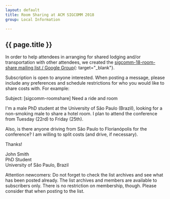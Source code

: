 ```yaml
---
layout: default
title: Room Sharing at ACM SIGCOMM 2018
group: Local Information

---
```


## {{ page.title }}

In order to help attendees in arranging for shared lodging and/or transportation with other attendees, we created the [sigcomm-18-room-share mailing list / Google Group](https://groups.google.com/forum/embed/?place=forum/sigcomm-18-room-share){: target="_blank"}.

Subscription is open to anyone interested.
When posting a message, please include any preferences and schedule restrictions for who you would like to share costs with.
For example:

<div class="ui-corner-all custom-corners roomshare">
  <div class="ui-bar ui-bar-b">
    Subject: [sigcomm-roomshare] Need a ride and room
  </div>
  <div class="ui-body ui-body-b" markdown="1">

I'm a male PhD student at the University of São Paulo (Brazil), looking for a non-smoking male to share a hotel room. I plan to attend the conference from Tuesday (22rd) to Friday (25th).

Also, is there anyone driving from São Paulo to Florianópolis for the conference? I am willing to split costs (and drive, if necessary).

Thanks!

John Smith  
PhD Student  
University of São Paulo, Brazil  
</div>
</div>


Attention newcomers: Do not forget to check the list archives and see what has been posted already. The list archives and members are available to subscribers only. There is no restriction on membership, though. Please consider that when posting to the list.

<iframe id="forum_embed"
  src="javascript:void(0)"
  scrolling="no"
  frameborder="0"
  width="900"
  height="700">
</iframe>
<script type="text/javascript">
  document.getElementById('forum_embed').src =
     'https://groups.google.com/forum/embed/?place=forum/sigcomm-18-room-share'
     + '&showsearch=true&showpopout=true&showtabs=false'
     + '&parenturl=' + encodeURIComponent(window.location.href);
</script> 
